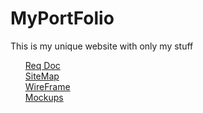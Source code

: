 <h1> MyPortFolio </h1>

<p> This is my unique website with only my stuff </p>
<ul>
  <a href="https://docs.google.com/document/d/1uXRisxKHxBsibGYzzyk-GqK9dlV-c2gFm6OAcdAc9Tk/edit?usp=drive_link "> Req Doc </a> <br>
<a href="https://www.gloomaps.com/QlRlYYHb7V"> SiteMap </a> <br>
<a href="https://drive.google.com/file/d/1Ih-rW4oKewHHevieL6CxN-rgIbW75SVE/view?usp=drive_link "> WireFrame </a> <br>
<a href="https://www.figma.com/file/2448lxk0AJxVHwNAqNBeEz/portFolio?type=design&node-id=0%3A1&mode=design&t=PTptqrGGfwpvf92p-1"> Mockups </a> <br>
</ul>

